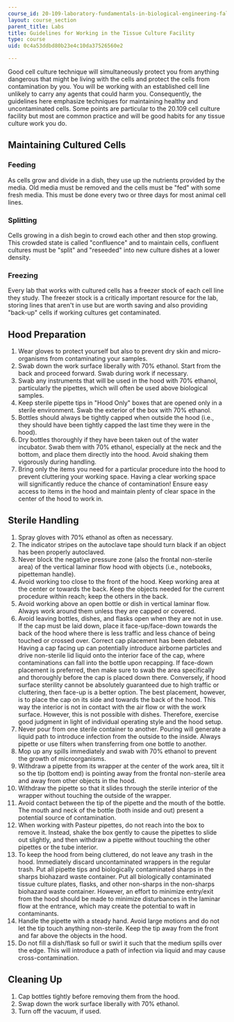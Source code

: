 ```yaml
---
course_id: 20-109-laboratory-fundamentals-in-biological-engineering-fall-2007
layout: course_section
parent_title: Labs
title: Guidelines for Working in the Tissue Culture Facility
type: course
uid: 0c4a53ddbd80b23e4c10da37526560e2

---
```


Good cell culture technique will simultaneously protect you from anything dangerous that might be living with the cells and protect the cells from contamination by you. You will be working with an established cell line unlikely to carry any agents that could harm you. Consequently, the guidelines here emphasize techniques for maintaining healthy and uncontaminated cells. Some points are particular to the 20.109 cell culture facility but most are common practice and will be good habits for any tissue culture work you do.

Maintaining Cultured Cells
--------------------------

### Feeding

As cells grow and divide in a dish, they use up the nutrients provided by the media. Old media must be removed and the cells must be "fed" with some fresh media. This must be done every two or three days for most animal cell lines.

### Splitting

Cells growing in a dish begin to crowd each other and then stop growing. This crowded state is called "confluence" and to maintain cells, confluent cultures must be "split" and "reseeded" into new culture dishes at a lower density.

### Freezing

Every lab that works with cultured cells has a freezer stock of each cell line they study. The freezer stock is a critically important resource for the lab, storing lines that aren't in use but are worth saving and also providing "back-up" cells if working cultures get contaminated.

Hood Preparation
----------------

1.  Wear gloves to protect yourself but also to prevent dry skin and micro-organisms from contaminating your samples.
2.  Swab down the work surface liberally with 70% ethanol. Start from the back and proceed forward. Swab during work if necessary.
3.  Swab any instruments that will be used in the hood with 70% ethanol, particularly the pipettes, which will often be used above biological samples.
4.  Keep sterile pipette tips in "Hood Only" boxes that are opened only in a sterile environment. Swab the exterior of the box with 70% ethanol.
5.  Bottles should always be tightly capped when outside the hood (i.e., they should have been tightly capped the last time they were in the hood).
6.  Dry bottles thoroughly if they have been taken out of the water incubator. Swab them with 70% ethanol, especially at the neck and the bottom, and place them directly into the hood. Avoid shaking them vigorously during handling.
7.  Bring only the items you need for a particular procedure into the hood to prevent cluttering your working space. Having a clear working space will significantly reduce the chance of contamination! Ensure easy access to items in the hood and maintain plenty of clear space in the center of the hood to work in.

Sterile Handling
----------------

1.  Spray gloves with 70% ethanol as often as necessary.
2.  The indicator stripes on the autoclave tape should turn black if an object has been properly autoclaved.
3.  Never block the negative pressure zone (also the frontal non-sterile area) of the vertical laminar flow hood with objects (i.e., notebooks, pipetteman handle).
4.  Avoid working too close to the front of the hood. Keep working area at the center or towards the back. Keep the objects needed for the current procedure within reach; keep the others in the back.
5.  Avoid working above an open bottle or dish in vertical laminar flow. Always work around them unless they are capped or covered.
6.  Avoid leaving bottles, dishes, and flasks open when they are not in use. If the cap must be laid down, place it face-up/face-down towards the back of the hood where there is less traffic and less chance of being touched or crossed over. Correct cap placement has been debated. Having a cap facing up can potentially introduce airborne particles and drive non-sterile lid liquid onto the interior face of the cap, where contaminations can fall into the bottle upon recapping. If face-down placement is preferred, then make sure to swab the area specifically and thoroughly before the cap is placed down there. Conversely, if hood surface sterility cannot be absolutely guaranteed due to high traffic or cluttering, then face-up is a better option. The best placement, however, is to place the cap on its side and towards the back of the hood. This way the interior is not in contact with the air flow or with the work surface. However, this is not possible with dishes. Therefore, exercise good judgment in light of individual operating style and the hood setup.
7.  Never pour from one sterile container to another. Pouring will generate a liquid path to introduce infection from the outside to the inside. Always pipette or use filters when transferring from one bottle to another.
8.  Mop up any spills immediately and swab with 70% ethanol to prevent the growth of microorganisms.
9.  Withdraw a pipette from its wrapper at the center of the work area, tilt it so the tip (bottom end) is pointing away from the frontal non-sterile area and away from other objects in the hood.
10.  Withdraw the pipette so that it slides through the sterile interior of the wrapper without touching the outside of the wrapper.
11.  Avoid contact between the tip of the pipette and the mouth of the bottle. The mouth and neck of the bottle (both inside and out) present a potential source of contamination.
12.  When working with Pasteur pipettes, do not reach into the box to remove it. Instead, shake the box gently to cause the pipettes to slide out slightly, and then withdraw a pipette without touching the other pipettes or the tube interior.
13.  To keep the hood from being cluttered, do not leave any trash in the hood. Immediately discard uncontaminated wrappers in the regular trash. Put all pipette tips and biologically contaminated sharps in the sharps biohazard waste container. Put all biologically contaminated tissue culture plates, flasks, and other non-sharps in the non-sharps biohazard waste container. However, an effort to minimize entry/exit from the hood should be made to minimize disturbances in the laminar flow at the entrance, which may create the potential to waft in contaminants.
14.  Handle the pipette with a steady hand. Avoid large motions and do not let the tip touch anything non-sterile. Keep the tip away from the front and far above the objects in the hood.
15.  Do not fill a dish/flask so full or swirl it such that the medium spills over the edge. This will introduce a path of infection via liquid and may cause cross-contamination.

Cleaning Up
-----------

1.  Cap bottles tightly before removing them from the hood.
2.  Swap down the work surface liberally with 70% ethanol.
3.  Turn off the vacuum, if used.